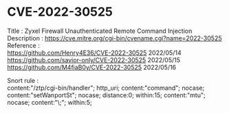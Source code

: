 # CVE-2022-30525
Title : Zyxel Firewall Unauthenticated Remote Command Injection<br>
Description : https://cve.mitre.org/cgi-bin/cvename.cgi?name=2022-30525<br>
Reference : <br>
https://github.com/Henry4E36/CVE-2022-30525 	2022/05/14<br>
https://github.com/savior-only/CVE-2022-30525 	2022/05/15<br>
https://github.com/M4fiaB0y/CVE-2022-30525		2022/05/16<br>

Snort rule : <br>
content:"/ztp/cgi-bin/handler"; http_uri; 
content:"command"; nocase; 
content:"setWanportSt"; nocase; distance:0; within:15; 
content:"mtu"; nocase; 
content:"\\;"; within:5;
